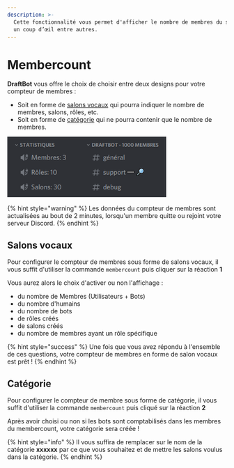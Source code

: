 ```yaml
---
description: >-
  Cette fonctionnalité vous permet d'afficher le nombre de membres du serveur en
  un coup d’œil entre autres.
---
```


# Membercount

**DraftBot** vous offre le choix de choisir entre deux designs pour votre compteur de membres :

* Soit en forme de [salons vocaux](membercount.md#salons-vocaux) qui pourra indiquer le nombre de membres, salons, rôles, etc.
* Soit en forme de [catégorie](membercount.md#categorie) qui ne pourra contenir que le nombre de membres.

![](../.gitbook/assets/image%20%2837%29.png)

{% hint style="warning" %}
Les données du compteur de membres sont actualisées au bout de 2 minutes, lorsqu'un membre quitte ou rejoint votre serveur Discord.
{% endhint %}

## Salons vocaux

Pour configurer le compteur de membres sous forme de salons vocaux, il vous suffit d'utiliser la commande `membercount` puis cliquer sur la réaction **1**  
  
Vous aurez alors le choix d'activer ou non l'affichage : 

* du nombre de Membres \(Utilisateurs + Bots\)
* du nombre d'humains
* du nombre de bots
* de rôles créés 
* de salons créés
* du nombre de membres ayant un rôle spécifique

{% hint style="success" %}
Une fois que vous avez répondu à l'ensemble de ces questions, votre compteur de membres en forme de salon vocaux est prêt !
{% endhint %}

## Catégorie

Pour configurer le compteur de membre sous forme de catégorie, il vous suffit d'utiliser la commande `membercount` puis cliqué sur la réaction **2**

Après avoir choisi ou non si les bots sont comptabilisés dans les membres du membercount, votre catégorie sera créée !

{% hint style="info" %}
Il vous suffira de remplacer sur le nom de la catégorie **xxxxxx** par ce que vous souhaitez et de mettre les salons voulus dans la catégorie.
{% endhint %}



